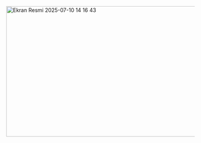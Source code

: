 
<img width="1141" height="349" alt="Ekran Resmi 2025-07-10 14 16 43" src="https://github.com/user-attachments/assets/6593621f-e1cd-4c88-b236-cc4c71db648f" />
